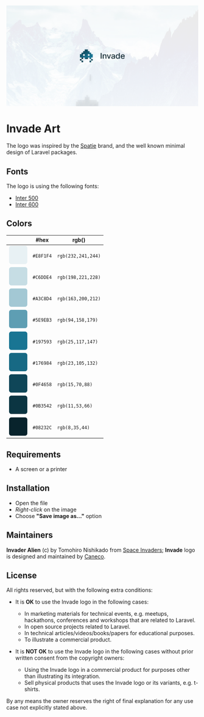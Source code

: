 <p align="center">
    <img src="/art/socialcard.png" width="1280" title="Social Card of Invade">
</p>

# Invade Art

The logo was inspired by the [Spatie](https://spatie.be) brand, and the well known minimal design of Laravel packages.

## Fonts

The logo is using the following fonts:

- [Inter 500](https://fonts.google.com/specimen/Inter#500)
- [Inter 600](https://fonts.google.com/specimen/Inter#600)

## Colors

|                            |#hex     |rgb()             |
|---                         |---      |---               |
|![100](/art/palette/100.png)|`#E8F1F4`|`rgb(232,241,244)`|
|![200](/art/palette/200.png)|`#C6DDE4`|`rgb(198,221,228)`|
|![300](/art/palette/300.png)|`#A3C8D4`|`rgb(163,200,212)`|
|![400](/art/palette/400.png)|`#5E9EB3`|`rgb(94,158,179)` |
|![500](/art/palette/500.png)|`#197593`|`rgb(25,117,147)` |
|![600](/art/palette/600.png)|`#176984`|`rgb(23,105,132)` |
|![700](/art/palette/700.png)|`#0F4658`|`rgb(15,70,88)`   |
|![800](/art/palette/800.png)|`#0B3542`|`rgb(11,53,66)`   |
|![900](/art/palette/900.png)|`#08232C`|`rgb(8,35,44)`    |

## Requirements

- A screen or a printer

## Installation

- Open the file
- *Right-click* on the image
- Choose **"Save image as…"** option

## Maintainers

**Invader Alien** (c) by Tomohiro Nishikado from [Space Invaders](https://en.wikipedia.org/wiki/Space_Invaders);
**Invade** logo is designed and maintained by [Caneco](https://twitter.com/caneco).

## License

All rights reserved, but with the following extra conditions:

- It is **OK** to use the Invade logo in the following cases:
    - In marketing materials for technical events, e.g. meetups, hackathons, conferences and workshops that are related to Laravel.
    - In open source projects related to Laravel.
    - In technical articles/videos/books/papers for educational purposes.
    - To illustrate a commercial product.

- It is **NOT OK** to use the Invade logo in the following cases without prior written consent from the copyright owners:
    - Using the Invade logo in a commercial product for purposes other than illustrating its integration.
    - Sell physical products that uses the Invade logo or its variants, e.g. t-shirts.

By any means the owner reserves the right of final explanation for any use case not explicitly stated above.
